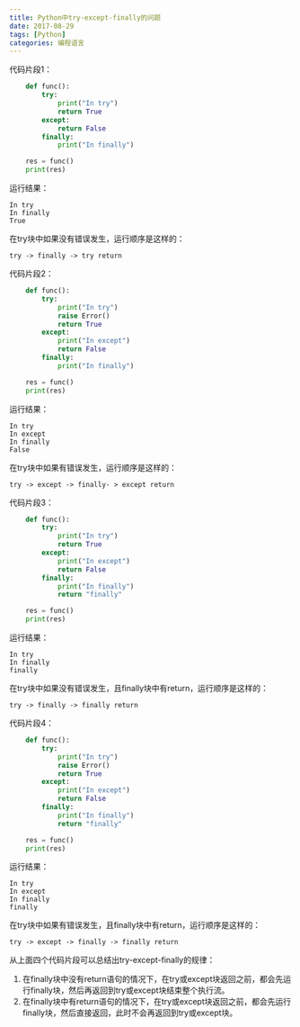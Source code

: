 ```yaml
---
title: Python中try-except-finally的问题
date: 2017-08-29
tags: [Python]
categories: 编程语言
---
```


代码片段1：

```Python
    def func():
        try:
            print("In try")
            return True
        except:
            return False
        finally:
            print("In finally")

    res = func()
    print(res)
```

<!--more-->

运行结果：

    In try
    In finally
    True

在try块中如果没有错误发生，运行顺序是这样的：

    try -> finally -> try return

代码片段2：

```Python
    def func():
        try:
            print("In try")
            raise Error()
            return True
        except:
            print("In except")
            return False
        finally:
            print("In finally")

    res = func()
    print(res)
```

运行结果：

    In try
    In except
    In finally
    False

在try块中如果有错误发生，运行顺序是这样的：

    try -> except -> finally- > except return

代码片段3：

```Python
    def func():
        try:
            print("In try")
            return True
        except:
            print("In except")
            return False
        finally:
            print("In finally")
            return "finally"

    res = func()
    print(res)
```

运行结果：

    In try
    In finally
    finally

在try块中如果没有错误发生，且finally块中有return，运行顺序是这样的：

    try -> finally -> finally return

代码片段4：

```Python
    def func():
        try:
            print("In try")
            raise Error()
            return True
        except:
            print("In except")
            return False
        finally:
            print("In finally")
            return "finally"

    res = func()
    print(res)
```

运行结果：

    In try
    In except
    In finally
    finally

在try块中如果有错误发生，且finally块中有return，运行顺序是这样的：

    try -> except -> finally -> finally return

从上面四个代码片段可以总结出try-except-finally的规律：

1. 在finally块中没有return语句的情况下，在try或except块返回之前，都会先运行finally块，然后再返回到try或except块结束整个执行流。
2. 在finally块中有return语句的情况下，在try或except块返回之前，都会先运行finally块，然后直接返回，此时不会再返回到try或except块。

